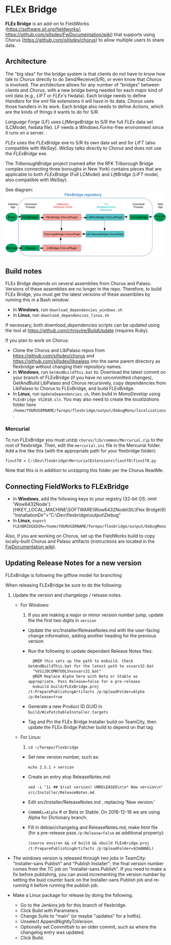 # FLEx Bridge

**FLEx Bridge** is an add-on to FieldWorks (https://software.sil.org/fieldworks/; https://github.com/sillsdev/FwDocumentation/wiki)
that supports using Chorus (https://github.com/sillsdev/chorus) to allow multiple users to share data.

## Architecture

The "big idea" for the bridge system is that clients do not have to know how talk to *Chorus* directly to do Send/Receive(S/R), or even know that *Chorus* is involved. The architecture allows for any number of "bridges" between clients and *Chorus*, with a new bridge being needed for each major kind of xml data (e.g., *LIFT* or *FLEx*'s fwdata). Each bridge needs to define *Handlers* for the xml file extensions it will have in its data. *Chorus* uses those handlers in its work. Each bridge also needs to define *Actions*, which are the kinds of things it wants to do for S/R.

*Language Forge* (LF) uses *LfMergeBridge* to S/R the full *FLEx* data set (LCModel, fwdata file). LF needs a *Windows.Forms*-free environment since it runs on a server.

*FLEx* uses the *FLExBridge* exe to S/R its own data set and for *LIFT* (also compatible with *WeSay*). *WeSay* talks directly to *Chorus* and does not use the *FLExBridge* exe.

The *TriboroughBridge* project (named after the RFK Triborough Bridge complex connecting three boroughs in New York) contains pieces that are applicable to both *FLExBridge* (Full LCModel) and *LiftBridge* (*LIFT* model, also compatible with *WeSay*).

See diagram:
![FLExBridge Projects Relationships](FLExBridgeRepo.svg)

## Build notes

FLEx Bridge depends on several assemblies from Chorus and Palaso.
Versions of these assemblies are no longer in the repo.
Therefore, to build FLEx Bridge, you must get the latest versions of these assemblies by running this in a Bash window:

- In **Windows**, run `download_dependencies_windows.sh`
- In **Linux**, run `download_dependencies_linux.sh`

If necessary, both *download_dependencies* scripts can be updated using the tool at https://github.com/chrisvire/BuildUpdate (requires Ruby).

If you plan to work on Chorus:

- Clone the Chorus and LibPalaso repos from https://github.com/sillsdev/chorus and https://github.com/sillsdev/libpalaso into the same parent directory as flexbridge without changing their repository names.
- In **Windows**, run `GetAndBuildThis.bat` to: Download the latest commit on your branch of FLExBridge (if you have no uncommitted changes), GetAndBuild LibPalaso and Chorus recursively, copy dependencies from LibPalaso to Chorus to FLExBridge, and build FLExBridge.
- In **Linux**, run `UpdateDependencies.sh`, then build in *MonoDevelop* using `FLExBridge VS2010.sln`. You may also need to create the *localizations* folder here `/home/YOURUSERNAME/fwrepo/flexbridge/output/DebugMono/localizations`.


### Mercurial

To run FLExBridge you must unzip `chorus/lib/common/Mercurial.zip` to the root of flexbridge.  Then, edit the `mercurial.ini`
file in the Mercurial folder. Add a line like this (with the appropriate path for your flexbridge folder):

	fixutf8 = C:\Dev\flexbridge\MercurialExtensions\fixutf8\fixutf8.py

Note that this is in addition to unzipping this folder per the Chorus ReadMe.

## Connecting FieldWorks to FLExBridge


- In **Windows**, add the following keys to your registry (32-bit OS: omit 'Wow6432Node\'):
[HKEY_LOCAL_MACHINE\SOFTWARE\Wow6432Node\SIL\Flex Bridge\9]
	"InstallationDir"="C:\Dev\flexbridge\output\Debug"
- In **Linux**, `export FLEXBRIDGEDIR=/home/YOURUSERNAME/fwrepo/flexbridge/output/DebugMono`

Also, if you are working on Chorus, set up the FieldWorks build to copy locally-built Chorus and Palaso artifacts
(instructions are located in the [FwDocumentation wiki](https://github.com/sillsdev/FwDocumentation/wiki)).

## Updating Release Notes for a new version

FLExBridge is following the gitflow model for branching

When releasing FLExBridge be sure to do the following:

1. Update the version and changelogs / release notes.

	- For Windows:
        1. If you are making a major or minor version number jump, update the the first two digits in `version`
        - Update the src/Installer/ReleaseNotes.md with the user-facing change information, adding another heading for the previous version
        - Run the following to update dependant Release Notes files:

                @REM this sets up the path to msbuild. Check GetAndBuildThis.bat for the latest path to vsvars32.bat
                "%VS120COMNTOOLS%vsvars32.bat"
				@REM Replace Alpha here with Beta or Stable as appropriate. Pass Release=false for a pre-release
				msbuild build/FLExBridge.proj  /t:PreparePublishingArtifacts /p:UploadFolder=Alpha /p:Release=true

		- Generate a new Product ID GUID in `build/WixPatchableInstaller.targets`
		- Tag and Pin the FLEx Bridge Installer build on TeamCity, then update the FLEx Bridge Patcher build to depend on that tag

	- For Linux:

        1. `cd ~/fwrepo/flexbridge`
		- Set new version number, such as:

            `echo 2.5.1 > version`

		- Create an entry atop ReleaseNotes.md:

			`sed -i "1i ## $(cat version) UNRELEASED\n\n* New version\n" src/Installer/ReleaseNotes.md`

		- Edit src/Installer/ReleaseNotes.md , replacing 'New version.'

		- `CHANNEL=Alpha` # or Beta or Stable. On 2016-12-16 we are using Alpha for Dictionary branch.

		- Fill in debian/changelog and ReleaseNotes.md, make html file (for a pre-release pass `/p:Release=false` as additional property):

			`(source environ && cd build && xbuild FLExBridge.proj /t:PreparePublishingArtifacts /p:UploadFolder=$CHANNEL)`

- The windows version is released through two jobs in TeamCity: "Installer-sans Publish" and "Publish Installer"; the final version number comes from the TC job on "Installer-sans Publish". If you need to make a fix before publishing, you can avoid incrementing the version number by setting the buid counter back on the Installer-sans Publish job and re-running it before running the publish job.
- Make a Linux package for release by doing the following.

	- Go to the Jenkins job for this branch of flexbridge.
	- Click Build with Parameters.
	- Change Suite to "main" (or maybe "updates" for a hotfix).
	- Unselect AppendNightlyToVersion.
	- Optionally set Committish to an older commit, such as where the changelog entry was updated.
	- Click Build.

